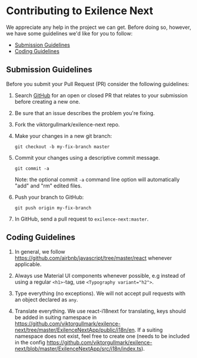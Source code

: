 # Contributing to Exilence Next

We appreciate any help in the project we can get. Before doing so, however, we have some guidelines we'd like for you to follow:

 - [Submission Guidelines](#submit)
 - [Coding Guidelines](#coding)

## Submission Guidelines

Before you submit your Pull Request (PR) consider the following guidelines:

1. Search [GitHub](https://github.com/viktorgullmark/exilence-next/pulls) for an open or closed PR
  that relates to your submission before creating a new one.
1. Be sure that an issue describes the problem you're fixing.
1. Fork the viktorgullmark/exilence-next repo.
1. Make your changes in a new git branch:

     ```shell
     git checkout -b my-fix-branch master
     ```

1. Commit your changes using a descriptive commit message.

     ```shell
     git commit -a
     ```
    Note: the optional commit `-a` command line option will automatically "add" and "rm" edited files.

1. Push your branch to GitHub:

    ```shell
    git push origin my-fix-branch
    ```

1. In GitHub, send a pull request to `exilence-next:master`.

## Coding Guidelines

1. In general, we follow https://github.com/airbnb/javascript/tree/master/react whenever applicable. 

2. Always use Material UI components whenever possible, e.g instead of using a regular `<h1>`-tag, use `<Typography variant="h2">`.

3. Type everything (no exceptions). We will not accept pull requests with an object declared as `any`.

4. Translate everything. We use react-i18next for translating, keys should be added in suiting namespace in 
https://github.com/viktorgullmark/exilence-next/tree/master/ExilenceNextApp/public/i18n/en. If a suiting namespace does not exist, feel free to create one (needs to be included in the config https://github.com/viktorgullmark/exilence-next/blob/master/ExilenceNextApp/src/i18n/index.ts).
